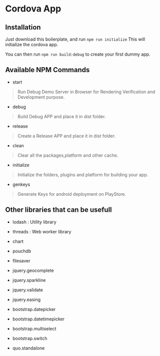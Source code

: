 # Cordova App

## Installation
Just download this boilerplate, and run `npm run initialize`
This will initialize the cordova app.

You can then run `npm run build:debug` to create your first dummy app.

## Available NPM Commands
+ start
> Run Debug Demo Server in Browser for Rendering Verification and Development purpose.
+ debug
> Build Debug APP and place it in dist folder.
+ release
> Create a Release APP and place it in dist folder.
+ clean
> Clear all the packages,platform and other cache.
+ initialize
> Initialize the folders, plugins and platform for building your app.
+ genkeys
> Generate Keys for android deployment on PlayStore.


## Other libraries that can be usefull
+ lodash                                   : Utility library
+ threads                                  : Web worker library
+ chart
+ pouchdb

+ filesaver

+ jquery.geocomplete
+ jquery.sparkline
+ jquery.validate
+ jquery.easing

+ bootstrap.datepicker
+ bootstrap.datetimepicker
+ bootstrap.multiselect
+ bootstrap.switch

+ quo.standalone
